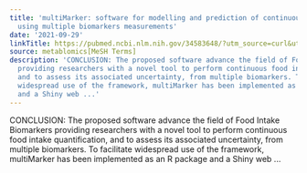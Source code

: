 ```yaml
---
title: 'multiMarker: software for modelling and prediction of continuous food intake
  using multiple biomarkers measurements'
date: '2021-09-29'
linkTitle: https://pubmed.ncbi.nlm.nih.gov/34583648/?utm_source=curl&utm_medium=rss&utm_campaign=pubmed-2&utm_content=1Zkrxt7ktlCbHBXEV3v65xxSnkSWNsJ1A6Fq3gBniKhGfIUslK&fc=20210907212339&ff=20210930204920&v=2.15.0
source: metablomics[MeSH Terms]
description: 'CONCLUSION: The proposed software advance the field of Food Intake Biomarkers
  providing researchers with a novel tool to perform continuous food intake quantification,
  and to assess its associated uncertainty, from multiple biomarkers. To facilitate
  widespread use of the framework, multiMarker has been implemented as an R package
  and a Shiny web ...'
---
```

CONCLUSION: The proposed software advance the field of Food Intake Biomarkers providing researchers with a novel tool to perform continuous food intake quantification, and to assess its associated uncertainty, from multiple biomarkers. To facilitate widespread use of the framework, multiMarker has been implemented as an R package and a Shiny web ...
